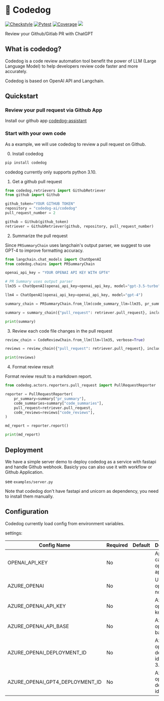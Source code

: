 # 🐶 Codedog

[![Checkstyle](https://github.com/Arcadia822/codedog/actions/workflows/flake8.yml/badge.svg)](https://github.com/Arcadia822/codedog/actions/workflows/flake8.yml)
[![Pytest](https://github.com/Arcadia822/codedog/actions/workflows/test.yml/badge.svg?branch=master)](https://github.com/Arcadia822/codedog/actions/workflows/test.yml)
[![Coverage](https://img.shields.io/endpoint?url=https://gist.githubusercontent.com/Arcadia822/ce38dae58995aeffef42065093fcfe84/raw/codedog_master.json)](https://github.com/Arcadia822/codedog/actions/workflows/test.yml)
[![](https://dcbadge.vercel.app/api/server/wzfsvaDQ?compact=true&style=flat)](https://discord.gg/6adMQxSpJS)

Review your Github/Gitlab PR with ChatGPT

## What is codedog?

Codedog is a code review automation tool benefit the power of LLM (Large Language Model) to help developers
review code faster and more accurately.

Codedog is based on OpenAI API and Langchain.

## Quickstart

### Review your pull request via Github App

Install our github app [codedog-assistant](https://github.com/apps/codedog-assistant)

### Start with your own code

As a example, we will use codedog to review a pull request on Github.

0. Install codedog

```bash
pip install codedog
```

codedog currently only supports python 3.10.

1. Get a github pull request
```python
from codedog.retrievers import GithubRetriever
from github import Github

github_token="YOUR GITHUB TOKEN"
repository = "codedog-ai/codedog"
pull_request_number = 2

github = Github(github_token)
retriever = GithubRetriever(github, repository, pull_request_number)
```


2. Summarize the pull request

Since `PRSummaryChain` uses langchain's output parser, we suggest to use GPT-4 to improve formatting accuracy.

```python
from langchain.chat_models import ChatOpenAI
from codedog.chains import PRSummaryChain

openai_api_key = "YOUR OPENAI API KEY WITH GPT4"

# PR Summary uses output parser
llm35 = ChatOpenAI(openai_api_key=openai_api_key, model="gpt-3.5-turbo")

llm4 = ChatOpenAI(openai_api_key=openai_api_key, model="gpt-4")

summary_chain = PRSummaryChain.from_llm(code_summary_llm=llm35, pr_summary_llm=llm4, verbose=True)

summary = summary_chain({"pull_request": retriever.pull_request}, include_run_info=True)

print(summary)
```

3. Review each code file changes in the pull request

```python
review_chain = CodeReviewChain.from_llm(llm=llm35, verbose=True)

reviews = review_chain({"pull_request": retriever.pull_request}, include_run_info=True)

print(reviews)
```

4. Format review result

Format review result to a markdown report.

```python
from codedog.actors.reporters.pull_request import PullRequestReporter

reporter = PullRequestReporter(
    pr_summary=summary["pr_summary"],
    code_summaries=summary["code_summaries"],
    pull_request=retriever.pull_request,
    code_reviews=reviews["code_reviews"],
)

md_report = reporter.report()

print(md_report)
```

## Deployment

We have a simple server demo to deploy codedog as a service with fastapi and handle Github webhook.
Basicly you can also use it with workflow or Github Application.

see `examples/server.py`

Note that codedog don't have fastapi and unicorn as dependency, you need to install them manually.

## Configuration

Codedog currently load config from environment variables.

settings:

| Config Name                    | Required | Default           | Description                             |
| ------------------------------ | -------- | ----------------- | --------------------------------------- |
| OPENAI_API_KEY                 | No       |                   | Api Key for calling openai gpt api      |
| AZURE_OPENAI                   | No       |                   | Use azure openai if not blank           |
| AZURE_OPENAI_API_KEY           | No       |                   | Azure openai api key                    |
| AZURE_OPENAI_API_BASE          | No       |                   | Azure openai api base                   |
| AZURE_OPENAI_DEPLOYMENT_ID     | No       |                   | Azure openai deployment id for gpt 3.5  |
| AZURE_OPENAI_GPT4_DEPLOYMENT_ID| No       |                   | Azure openai deployment id for gpt 4    |
